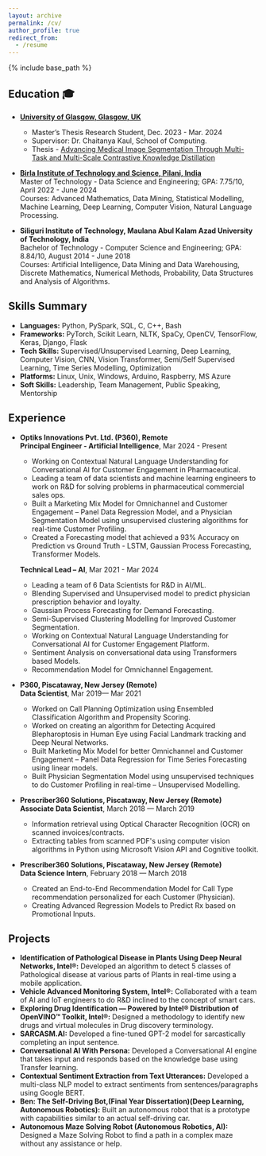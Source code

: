 ```yaml
---
layout: archive
permalink: /cv/
author_profile: true
redirect_from:
  - /resume
---
```


{% include base_path %}
<style>
  .cv-section {
    font-size: 15px;
}
</style>
## Education 🎓

- **[University of Glasgow, Glasgow, UK](https://www.gla.ac.uk/)**
  - Master’s Thesis Research Student, Dec. 2023 - Mar. 2024  
  - Supervisor: Dr. Chaitanya Kaul, School of Computing.  
  - Thesis - <a href="https://arxiv.org/abs/2406.03173">Advancing Medical Image Segmentation Through Multi-Task and Multi-Scale Contrastive Knowledge Distillation</a> 

- **[Birla Institute of Technology and Science, Pilani, India](http://www.bits-pilani.ac.in/)**  
  Master of Technology - Data Science and Engineering; GPA: 7.75/10, April 2022 - June 2024  
  Courses: Advanced Mathematics, Data Mining, Statistical Modelling, Machine Learning, Deep Learning, Computer Vision, Natural Language Processing.

- **Siliguri Institute of Technology, Maulana Abul Kalam Azad University of Technology, India**  
  Bachelor of Technology - Computer Science and Engineering; GPA: 8.84/10, August 2014 - June 2018  
  Courses: Artificial Intelligence, Data Mining and Data Warehousing, Discrete Mathematics, Numerical Methods, Probability, Data Structures and Analysis of Algorithms.

## Skills Summary

- **Languages:** Python, PySpark, SQL, C, C++, Bash
- **Frameworks:** PyTorch, Scikit Learn, NLTK, SpaCy, OpenCV, TensorFlow, Keras, Django, Flask
- **Tech Skills:** Supervised/Unsupervised Learning, Deep Learning, Computer Vision, CNN, Vision Transformer, Semi/Self Supervised Learning, Time Series Modelling, Optimization
- **Platforms:** Linux, Unix, Windows, Arduino, Raspberry, MS Azure
- **Soft Skills:** Leadership, Team Management, Public Speaking, Mentorship

## Experience

- **Optiks Innovations Pvt. Ltd. (P360), Remote**  
  **Principal Engineer - Artificial Intelligence**, Mar 2024 - Present  
  - Working on Contextual Natural Language Understanding for Conversational AI for Customer Engagement in Pharmaceutical.  
  - Leading a team of data scientists and machine learning engineers to work on R&D for solving problems in pharmaceutical commercial sales ops.  
  - Built a Marketing Mix Model for Omnichannel and Customer Engagement – Panel Data Regression Model, and a Physician Segmentation Model using unsupervised clustering algorithms for real-time Customer Profiling.  
  - Created a Forecasting model that achieved a 93% Accuracy on Prediction vs Ground Truth - LSTM, Gaussian Process Forecasting, Transformer Models.

  **Technical Lead – AI**, Mar 2021 - Mar 2024  
  - Leading a team of 6 Data Scientists for R&D in AI/ML.  
  - Blending Supervised and Unsupervised model to predict physician prescription behavior and loyalty.  
  - Gaussian Process Forecasting for Demand Forecasting.  
  - Semi-Supervised Clustering Modelling for Improved Customer Segmentation.  
  - Working on Contextual Natural Language Understanding for Conversational AI for Customer Engagement Platform.  
  - Sentiment Analysis on conversational data using Transformers based Models.  
  - Recommendation Model for Omnichannel Engagement.

- **P360, Piscataway, New Jersey (Remote)**  
  **Data Scientist**, Mar 2019— Mar 2021  
  - Worked on Call Planning Optimization using Ensembled Classification Algorithm and Propensity Scoring.  
  - Worked on creating an algorithm for Detecting Acquired Blepharoptosis in Human Eye using Facial Landmark tracking and Deep Neural Networks.  
  - Built Marketing Mix Model for better Omnichannel and Customer Engagement – Panel Data Regression for Time Series Forecasting using linear models.  
  - Built Physician Segmentation Model using unsupervised techniques to do Customer Profiling in real-time – Unsupervised Modelling.

- **Prescriber360 Solutions, Piscataway, New Jersey (Remote)**  
  **Associate Data Scientist**, March 2018 — March 2019  
  - Information retrieval using Optical Character Recognition (OCR) on scanned invoices/contracts.  
  - Extracting tables from scanned PDF's using computer vision algorithms in Python using Microsoft Vision API and Cognitive toolkit.

- **Prescriber360 Solutions, Piscataway, New Jersey (Remote)**  
  **Data Science Intern**, February 2018 — March 2018  
  - Created an End-to-End Recommendation Model for Call Type recommendation personalized for each Customer (Physician).  
  - Creating Advanced Regression Models to Predict Rx based on Promotional Inputs.

## Projects

- **Identification of Pathological Disease in Plants Using Deep Neural Networks, Intel®:** Developed an algorithm to detect 5 classes of Pathological disease at various parts of Plants in real-time using a mobile application.
- **Vehicle Advanced Monitoring System, Intel®:** Collaborated with a team of AI and IoT engineers to do R&D inclined to the concept of smart cars.
- **Exploring Drug Identification — Powered by Intel® Distribution of OpenVINO™ Toolkit, Intel®:** Designed a methodology to identify new drugs and virtual molecules in Drug discovery terminology.
- **SARCASM.AI:** Developed a fine-tuned GPT-2 model for sarcastically completing an input sentence.
- **Conversational AI With Persona:** Developed a Conversational AI engine that takes input and responds based on the knowledge base using Transfer learning.
- **Contextual Sentiment Extraction from Text Utterances:** Developed a multi-class NLP model to extract sentiments from sentences/paragraphs using Google BERT.
- **Ben: The Self-Driving Bot,(Final Year Dissertation)(Deep Learning, Autonomous Robotics):** Built an autonomous robot that is a prototype with capabilities similar to an actual self-driving car.
- **Autonomous Maze Solving Robot (Autonomous Robotics, AI):** Designed a Maze Solving Robot to find a path in a complex maze without any assistance or help.

